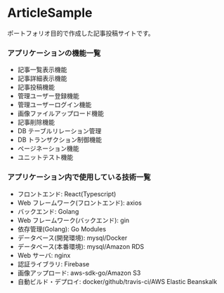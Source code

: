 # ArticleSample

ポートフォリオ目的で作成した記事投稿サイトです。

### アプリケーションの機能一覧

- 記事一覧表示機能
- 記事詳細表示機能
- 記事投稿機能
- 管理ユーザー登録機能
- 管理ユーザーログイン機能
- 画像ファイルアップロード機能
- 記事削除機能
- DB テーブルリレーション管理
- DB トランザクション制御機能
- ページネーション機能
- ユニットテスト機能

### アプリケーション内で使用している技術一覧

- フロントエンド: React(Typescript)
- Web フレームワーク(フロントエンド): axios
- バックエンド: Golang
- Web フレームワーク(バックエンド): gin
- 依存管理(Golang): Go Modules
- データベース(開発環境): mysql/Docker
- データベース(本番環境): mysql/Amazon RDS
- Web サーバ: nginx
- 認証ライブラリ: Firebase
- 画像アップロード: aws-sdk-go/Amazon S3
- 自動ビルド・デプロイ: docker/github/travis-ci/AWS Elastic Beanskalk
